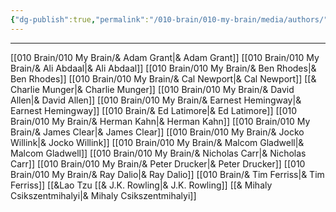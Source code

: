 ```yaml
---
{"dg-publish":true,"permalink":"/010-brain/010-my-brain/media/authors/","created":"2021-08-01T12:47:45.000-04:00","updated":"2025-03-21T15:54:26.620-04:00"}
---
```


---

[[010 Brain/010 My Brain/& Adam Grant\|& Adam Grant]]
[[010 Brain/010 My Brain/& Ali Abdaal\|& Ali Abdaal]]
[[010 Brain/010 My Brain/& Ben Rhodes\|& Ben Rhodes]]
[[010 Brain/010 My Brain/& Cal Newport\|& Cal Newport]]
[[& Charlie Munger\|& Charlie Munger]]
[[010 Brain/010 My Brain/& David Allen\|& David Allen]]
[[010 Brain/010 My Brain/& Earnest Hemingway\|& Earnest Hemingway]]
[[010 Brain/& Ed Latimore\|& Ed Latimore]]
[[010 Brain/010 My Brain/& Herman Kahn\|& Herman Kahn]]
[[010 Brain/010 My Brain/& James Clear\|& James Clear]]
[[010 Brain/010 My Brain/& Jocko Willink\|& Jocko Willink]]
[[010 Brain/010 My Brain/& Malcom Gladwell\|& Malcom Gladwell]]
[[010 Brain/010 My Brain/& Nicholas Carr\|& Nicholas Carr]]
[[010 Brain/010 My Brain/& Peter Drucker\|& Peter Drucker]]
[[010 Brain/010 My Brain/& Ray Dalio\|& Ray Dalio]]
[[010 Brain/& Tim Ferriss\|& Tim Ferriss]]
[[&Lao Tzu
[[& J.K. Rowling\|& J.K. Rowling]]
[[& Mihaly Csikszentmihalyi\|& Mihaly Csikszentmihalyi]]